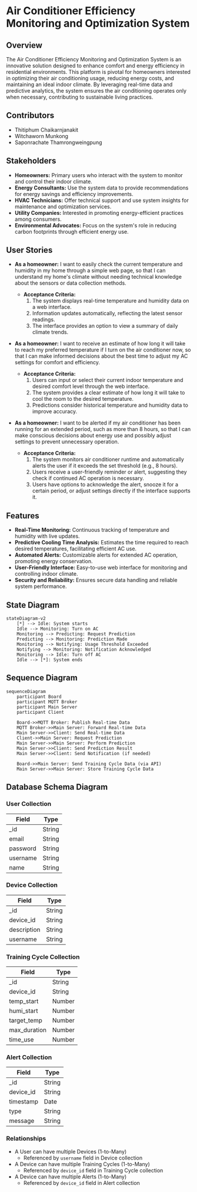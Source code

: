 # Air Conditioner Efficiency Monitoring and Optimization System

## Overview

The Air Conditioner Efficiency Monitoring and Optimization System is an innovative solution designed to enhance comfort and energy efficiency in residential environments. This platform is pivotal for homeowners interested in optimizing their air conditioning usage, reducing energy costs, and maintaining an ideal indoor climate. By leveraging real-time data and predictive analytics, the system ensures the air conditioning operates only when necessary, contributing to sustainable living practices.

## Contributors

- Thitiphum Chaikarnjanakit
- Witchaworn Munkong
- Saponrachate​ Thamrongweingpung​

## Stakeholders

- **Homeowners:** Primary users who interact with the system to monitor and control their indoor climate.
- **Energy Consultants:** Use the system data to provide recommendations for energy savings and efficiency improvements.
- **HVAC Technicians:** Offer technical support and use system insights for maintenance and optimization services.
- **Utility Companies:** Interested in promoting energy-efficient practices among consumers.
- **Environmental Advocates:** Focus on the system's role in reducing carbon footprints through efficient energy use.

## User Stories

- **As a homeowner:** I want to easily check the current temperature and humidity in my home through a simple web page, so that I can understand my home's climate without needing technical knowledge about the sensors or data collection methods.

  - **Acceptance Criteria:**
    1.  The system displays real-time temperature and humidity data on a web interface.
    2.  Information updates automatically, reflecting the latest sensor readings.
    3.  The interface provides an option to view a summary of daily climate trends.

- **As a homeowner:** I want to receive an estimate of how long it will take to reach my preferred temperature if I turn on the air conditioner now, so that I can make informed decisions about the best time to adjust my AC settings for comfort and efficiency.

  - **Acceptance Criteria:**
    1.  Users can input or select their current indoor temperature and desired comfort level through the web interface.
    2.  The system provides a clear estimate of how long it will take to cool the room to the desired temperature.
    3.  Predictions consider historical temperature and humidity data to improve accuracy.

- **As a homeowner:** I want to be alerted if my air conditioner has been running for an extended period, such as more than 8 hours, so that I can make conscious decisions about energy use and possibly adjust settings to prevent unnecessary operation.
  - **Acceptance Criteria:**
    1.  The system monitors air conditioner runtime and automatically alerts the user if it exceeds the set threshold (e.g., 8 hours).
    2.  Users receive a user-friendly reminder or alert, suggesting they check if continued AC operation is necessary.
    3.  Users have options to acknowledge the alert, snooze it for a certain period, or adjust settings directly if the interface supports it.

## Features

- **Real-Time Monitoring:** Continuous tracking of temperature and humidity with live updates.
- **Predictive Cooling Time Analysis:** Estimates the time required to reach desired temperatures, facilitating efficient AC use.
- **Automated Alerts:** Customizable alerts for extended AC operation, promoting energy conservation.
- **User-Friendly Interface:** Easy-to-use web interface for monitoring and controlling indoor climate.
- **Security and Reliability:** Ensures secure data handling and reliable system performance.

## State Diagram

```mermaid
stateDiagram-v2
    [*] --> Idle: System starts
    Idle --> Monitoring: Turn on AC
    Monitoring --> Predicting: Request Prediction
    Predicting --> Monitoring: Prediction Made
    Monitoring --> Notifying: Usage Threshold Exceeded
    Notifying --> Monitoring: Notification Acknowledged
    Monitoring --> Idle: Turn off AC
    Idle --> [*]: System ends
```

## Sequence Diagram

```mermaid
sequenceDiagram
    participant Board
    participant MQTT Broker
    participant Main Server
    participant Client

    Board->>MQTT Broker: Publish Real-time Data
    MQTT Broker->>Main Server: Forward Real-time Data
    Main Server->>Client: Send Real-time Data
    Client->>Main Server: Request Prediction
    Main Server->>Main Server: Perform Prediction
    Main Server->>Client: Send Prediction Result
    Main Server->>Client: Send Notification (if needed)

    Board->>Main Server: Send Training Cycle Data (via API)
    Main Server->>Main Server: Store Training Cycle Data
```

## Database Schema Diagram

### User Collection

| Field    | Type   |
| -------- | ------ |
| \_id     | String |
| email    | String |
| password | String |
| username | String |
| name     | String |

### Device Collection

| Field       | Type   |
| ----------- | ------ |
| \_id        | String |
| device_id   | String |
| description | String |
| username    | String |

### Training Cycle Collection

| Field        | Type   |
| ------------ | ------ |
| \_id         | String |
| device_id    | String |
| temp_start   | Number |
| humi_start   | Number |
| target_temp  | Number |
| max_duration | Number |
| time_use     | Number |

### Alert Collection

| Field     | Type   |
| --------- | ------ |
| \_id      | String |
| device_id | String |
| timestamp | Date   |
| type      | String |
| message   | String |

### Relationships

- A User can have multiple Devices (1-to-Many)
  - Referenced by `username` field in Device collection
- A Device can have multiple Training Cycles (1-to-Many)
  - Referenced by `device_id` field in Training Cycle collection
- A Device can have multiple Alerts (1-to-Many)
  - Referenced by `device_id` field in Alert collection
